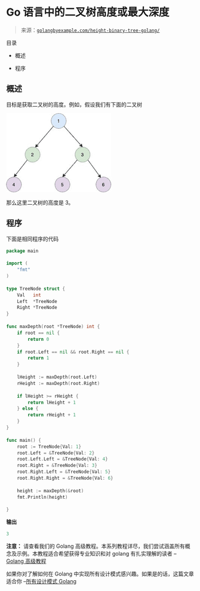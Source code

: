 <!--yml

分类：未分类

日期：2024-10-13 06:45:09

-->

# Go 语言中的二叉树高度或最大深度

> 来源：[`golangbyexample.com/height-binary-tree-golang/`](https://golangbyexample.com/height-binary-tree-golang/)

目录

+   概述

+   程序

## **概述**

目标是获取二叉树的高度。例如，假设我们有下面的二叉树

![](img/9a9347838908483552b24df3dc54cd38.png)

那么这里二叉树的高度是 3。

## **程序**

下面是相同程序的代码

```go
package main

import (
	"fmt"
)

type TreeNode struct {
	Val   int
	Left  *TreeNode
	Right *TreeNode
}

func maxDepth(root *TreeNode) int {
	if root == nil {
		return 0
	}
	if root.Left == nil && root.Right == nil {
		return 1
	}

	lHeight := maxDepth(root.Left)
	rHeight := maxDepth(root.Right)

	if lHeight >= rHeight {
		return lHeight + 1
	} else {
		return rHeight + 1
	}
}

func main() {
	root := TreeNode{Val: 1}
	root.Left = &TreeNode{Val: 2}
	root.Left.Left = &TreeNode{Val: 4}
	root.Right = &TreeNode{Val: 3}
	root.Right.Left = &TreeNode{Val: 5}
	root.Right.Right = &TreeNode{Val: 6}

	height := maxDepth(&root)
	fmt.Println(height)

}
```

**输出**

```go
3
```

**注意：** 请查看我们的 Golang 高级教程。本系列教程详尽，我们尝试涵盖所有概念及示例。本教程适合希望获得专业知识和对 golang 有扎实理解的读者 – [Golang 高级教程](https://golangbyexample.com/golang-comprehensive-tutorial/)

如果你对了解如何在 Golang 中实现所有设计模式感兴趣。如果是的话，这篇文章适合你 –[所有设计模式 Golang](https://golangbyexample.com/all-design-patterns-golang/)


